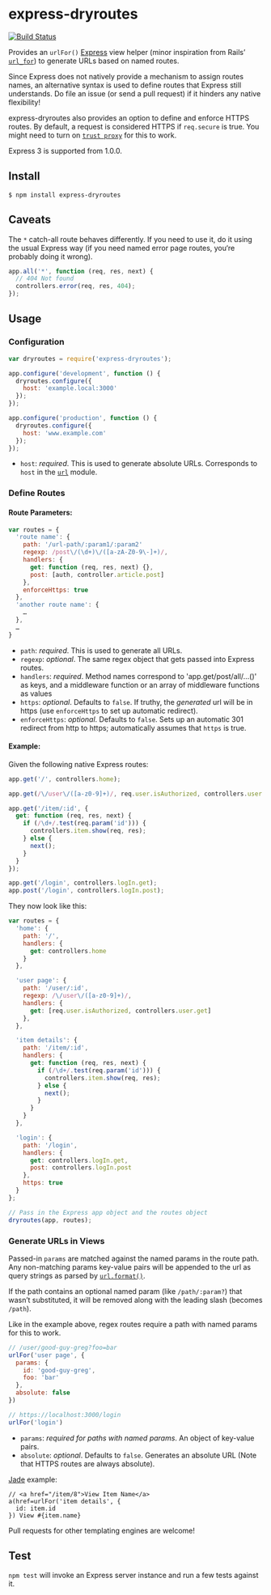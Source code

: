 # express-dryroutes

[![Build Status](https://secure.travis-ci.org/thatmarvin/express-dryroutes.png)](http://travis-ci.org/thatmarvin/express-dryroutes)

Provides an `urlFor()` [Express](https://github.com/visionmedia/express) view helper (minor inspiration from Rails’ [`url_for`](http://api.rubyonrails.org/classes/ActionView/Helpers/UrlHelper.html#method-i-url_for)) to generate URLs based on named routes.

Since Express does not natively provide a mechanism to assign routes names, an alternative syntax is used to define routes that Express still understands. Do file an issue (or send a pull request) if it hinders any native flexibility!

express-dryroutes also provides an option to define and enforce HTTPS routes. By default, a request is considered HTTPS if `req.secure` is true. You might need to turn on [`trust proxy`](http://expressjs.com/api.html#app-settings) for this to work.

Express 3 is supported from 1.0.0.

## Install

`$ npm install express-dryroutes`



## Caveats

The `*` catch-all route behaves differently. If you need to use it, do it using the usual Express way (if you need named error page routes, you‘re probably doing it wrong). 

```js
app.all('*', function (req, res, next) {
  // 404 Not found
  controllers.error(req, res, 404);
});
```


## Usage

### Configuration

```js
var dryroutes = require('express-dryroutes');

app.configure('development', function () {
  dryroutes.configure({
    host: 'example.local:3000'
  });
});

app.configure('production', function () {
  dryroutes.configure({
    host: 'www.example.com'
  });
});
```

- `host`: _required_. This is used to generate absolute URLs. Corresponds to `host` in the [`url`](http://nodejs.org/docs/latest/api/url.html) module.


### Define Routes

#### Route Parameters:

```js
var routes = {
  'route name': {
    path: '/url-path/:param1/:param2' 
    regexp: /post\/(\d+)\/([a-zA-Z0-9\-]+)/,
    handlers: {
      get: function (req, res, next) {},
      post: [auth, controller.article.post]
    },
    enforceHttps: true
  },
  'another route name': {
    …
  },
  …
}
```

- `path`: _required_. This is used to generate all URLs.
- `regexp`: _optional_. The same regex object that gets passed into Express routes.
- `handlers`: _required_. Method names correspond to 'app.get/post/all/…()' as keys, and a middleware function or an array of middleware functions as values
- `https`: _optional_. Defaults to `false`. If truthy, the _generated_ url will be in https (use `enforceHttps` to set up automatic redirect).
- `enforceHttps`: _optional_. Defaults to `false`. Sets up an automatic 301 redirect from http to https; automatically assumes that `https` is true.


#### Example:

Given the following native Express routes:

```js
app.get('/', controllers.home);

app.get(/\/user\/([a-z0-9]+)/, req.user.isAuthorized, controllers.user.get);

app.get('/item/:id', {
  get: function (req, res, next) {
    if (/\d+/.test(req.param('id'))) {
      controllers.item.show(req, res);
    } else {
      next();
    }
  }
});

app.get('/login', controllers.logIn.get);
app.post('/login', controllers.logIn.post);
```

They now look like this:

```js
var routes = {
  'home': {
    path: '/',
    handlers: {
      get: controllers.home
    }
  },

  'user page': {
    path: '/user/:id',
    regexp: /\/user\/([a-z0-9]+)/,
    handlers: {
      get: [req.user.isAuthorized, controllers.user.get]
    },
  },

  'item details': {
    path: '/item/:id',
    handlers: {
      get: function (req, res, next) {
        if (/\d+/.test(req.param('id'))) {
          controllers.item.show(req, res);
        } else {
          next();
        }
      }
    }
  },

  'login': {
    path: '/login',
    handlers: {
      get: controllers.logIn.get,
      post: controllers.logIn.post
    },
    https: true
  }
};

// Pass in the Express app object and the routes object
dryroutes(app, routes);
```


### Generate URLs in Views

Passed-in `params` are matched against the named params in the route path. Any non-matching params key-value pairs will be appended to the url as query strings as parsed by [`url.format()`](http://nodejs.org/docs/latest/api/url.html#url.format).

If the path contains an optional named param (like `/path/:param?`) that wasn’t substituted, it will be removed along with the leading slash (becomes `/path`).

Like in the example above, regex routes require a path with named params for this to work.


```js
// /user/good-guy-greg?foo=bar
urlFor('user page', {
  params: {
    id: 'good-guy-greg',
    foo: 'bar'
  },
  absolute: false
})

// https://localhost:3000/login
urlFor('login')
```

- `params`: _required for paths with named params_. An object of key-value pairs.
- `absolute`: _optional_. Defaults to `false`. Generates an absolute URL (Note that HTTPS routes are always absolute).



[Jade](https://github.com/visionmedia/jade) example:

```jade
// <a href="/item/8">View Item Name</a>
a(href=urlFor('item details', {
  id: item.id
}) View #{item.name}
```

Pull requests for other templating engines are welcome!

## Test

`npm test` will invoke an Express server instance and run a few tests against it.
